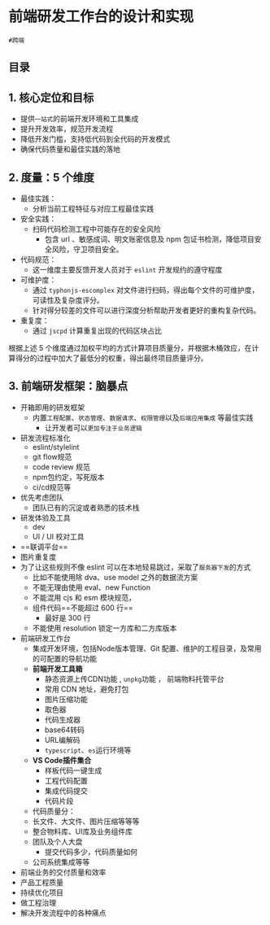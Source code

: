 
# 前端研发工作台的设计和实现

`#跨端` 


## 目录
<!-- toc -->
 ## 1. 核心定位和目标 

- 提供`一站式`的前端开发环境和工具集成
- 提升开发效率，规范开发流程
- 降低开发门槛，支持低代码到全代码的开发模式
- 确保代码质量和最佳实践的落地

## 2. 度量：5 个维度

- 最佳实践： 
	- 分析当前工程特征与对应工程最佳实践
- 安全实践：
	- 扫码代码检测工程中可能存在的安全风险
		- 包含 url 、敏感成词、明文账密信息及 npm 包证书检测，降低项目安全风险，守卫项目安全。
- 代码规范： 
	- 这一维度主要反馈开发人员对于 `eslint` 开发规约的遵守程度
- 可维护度： 
	- 通过 `typhonjs-escomplex` 对文件进行扫码，得出每个文件的可维护度，可读性及复杂度评分。
	- 针对得分较差的文件可以进行深度分析帮助开发者更好的重构复杂代码。
- 重复度： 
	- 通过 `jscpd` 计算重复出现的代码区块占比

根据上述 5 个维度通过加权平均的方式计算项目质量分，并根据木桶效应，在计算得分的过程中加大了最低分的权重，得出最终项目质量评分。

## 3. 前端研发框架：脑暴点

- 开箱即用的研发框架
	- 内置`工程配置`、`状态管理`、`数据请求`、`权限管理`以及`后端应用集成` 等最佳实践
		- 让开发者可以`更加专注于业务逻辑`
- 研发流程标准化
	- eslint/stylelint
	- git flow规范
	- code review 规范
	- npm包约定，写死版本
	- ci/cd规范等
- 优先考虑团队
	- 团队已有的沉淀或者熟悉的技术栈
- 研发体验及工具
	- dev
	- UI / UI 校对工具
- ==联调平台==
- 图片重复度
- 为了让这些规则不像 eslint 可以在本地轻易跳过，采取了`服务器下发`的方式
	- 比如不能使用除 dva、use model 之外的数据流方案
	- 不能无理由使用 eval、new Function
	- 不能混用 cjs 和 esm 模块规范，
	- 组件代码==不能超过 600 行==
		- 最好是 300 行
	- 不能使用 resolution 锁定一方库和二方库版本
- 前端研发工作台
	- 集成开发环境，包括Node版本管理、Git 配置、维护的工程目录，及常用的可配置的导航功能
	- **前端开发工具箱**
		- 静态资源上传CDN功能 , `unpkg`功能 ， 前端物料托管平台
		- 常用 CDN 地址，避免打包
		- 图片压缩功能
		- 取色器
		- 代码生成器
		- base64转码
		- URL编解码
		- `typescript`、`es`运行环境等
	- **VS Code插件集合**
		- 样板代码一键生成
		- 工程代码配置
		- 集成代码提交
		- 代码片段
	- 代码质量分：
	- 长文件、大文件、图片压缩等等等
	- 整合物料库、UI库及业务组件库
	- 团队及个人大盘
		- 提交代码多少，代码质量如何
	- 公司系统集成等等
- 前端业务的交付质量和效率
- 产品工程质量
- 持续优化项目
- 做工程治理
- 解决开发流程中的各种痛点


